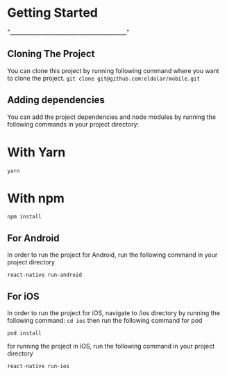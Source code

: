 # Getting Started
"__________________________________________"
## Cloning The Project
You can clone this project by running following command where you want to clone the project.
`git clone git@github.com:eldolar/mobile.git`

## Adding dependencies
You can add the project dependencies and  node modules by running the following commands in your project directory:
# **With Yarn**
`yarn` 

# **With npm**
`npm install` 

## For Android
In order to run the project for Android, run the following command in your project directory

`react-native run-android`


## For iOS
In order to run the project for iOS, navigate to /ios directory by running the following command:
`cd ios`
then run the following command for pod

`pod install`

for running the project in iOS, run the following command in your project directory

`react-native run-ios`
